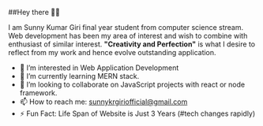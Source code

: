 ##Hey there 👋😃

I am Sunny Kumar Giri final year student from computer science stream. Web development has been my area of interest and wish to combine with enthusiast of similar interest.
**"Creativity and Perfection"** is what I desire to reflect from my work and hence evolve outstanding application.

- 👀 I’m interested in Web Application Development
- 🌱 I’m currently learning MERN stack.
- 💞️ I’m looking to collaborate on JavaScript projects with react or node framework.
- 📫 How to reach me: sunnykrgiriofficial@gmail.com
- ⚡ Fun Fact: Life Span of Website is Just 3 Years (#tech changes rapidly)
